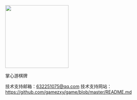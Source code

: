 <img src="http://119.23.155.48/logo.jpg" width=200>

掌心游棋牌

技术支持邮箱：632251075@qq.com
技术支持网站：https://github.com/gamezxy/game/blob/master/README.md
